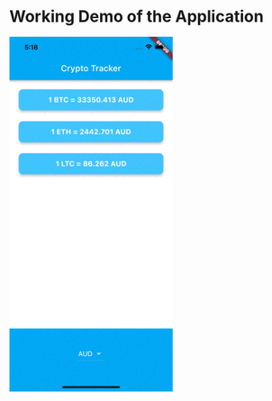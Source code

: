 # Working Demo of the Application
<img src="https://github.com/AdiAr11/crypto_tracker/blob/master/crypto_tracker_demo.gif" width="290" height="630" />

